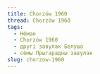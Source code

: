 ```yaml
---
title: Chorzów 1960
thread: Chorzów 1960
tags:
  - Нёман
  - Chorzów 1960
  - другі завулак Белуша
  - сёмы Прыгарадны завулак
slug: chorzow-1960
---
```

